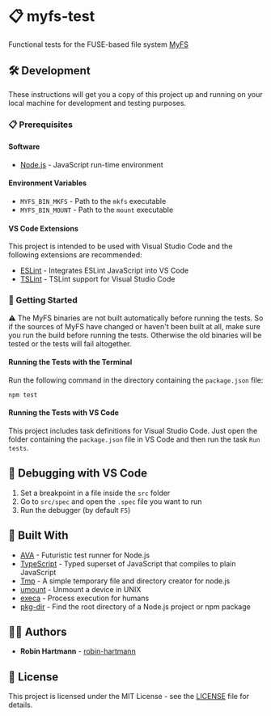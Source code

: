 # 📋 myfs-test

Functional tests for the FUSE-based file system [MyFS](https://github.com/robin-hartmann/MyFS)

## 🛠️ Development

These instructions will get you a copy of this project up and running on your local machine for development and testing purposes.

### 📋 Prerequisites

#### Software

* [Node.js](https://nodejs.org) - JavaScript run-time environment

#### Environment Variables

* `MYFS_BIN_MKFS` - Path to the `mkfs` executable
* `MYFS_BIN_MOUNT` - Path to the `mount` executable

#### VS Code Extensions

This project is intended to be used with Visual Studio Code and the following extensions are recommended:

* [ESLint](https://marketplace.visualstudio.com/items?itemName=dbaeumer.vscode-eslint) - Integrates ESLint JavaScript into VS Code
* [TSLint](https://marketplace.visualstudio.com/items?itemName=eg2.tslint) - TSLint support for Visual Studio Code

### 🚀 Getting Started

⚠️ The MyFS binaries are not built automatically before running the tests. So if the sources of MyFS have changed or haven't been built at all, make sure you run the build before running the tests. Otherwise the old binaries will be tested or the tests will fail altogether.

#### Running the Tests with the Terminal

Run the following command in the directory containing the `package.json` file:

```node
npm test
```

#### Running the Tests with VS Code

This project includes task definitions for Visual Studio Code. Just open the folder containing the `package.json` file in VS Code and then run the task `Run tests`.

## 🐞 Debugging with VS Code

1. Set a breakpoint in a file inside the `src` folder
1. Go to `src/spec` and open the `.spec` file you want to run
1. Run the debugger (by default `F5`)

## 🧰 Built With

* [AVA](https://github.com/avajs/ava) - Futuristic test runner for Node.js
* [TypeScript](https://www.typescriptlang.org/) - Typed superset of JavaScript that compiles to plain JavaScript
* [Tmp](https://github.com/raszi/node-tmp) - A simple temporary file and directory creator for node.js
* [umount](https://www.npmjs.com/package/umount) - Unmount a device in UNIX
* [execa](https://github.com/sindresorhus/execa) - Process execution for humans
* [pkg-dir](https://github.com/sindresorhus/pkg-dir) - Find the root directory of a Node.js project or npm package

## 👨‍💻 Authors

* **Robin Hartmann** - [robin-hartmann](https://github.com/robin-hartmann)

## 📃 License

This project is licensed under the MIT License - see the [LICENSE](LICENSE) file for details.
